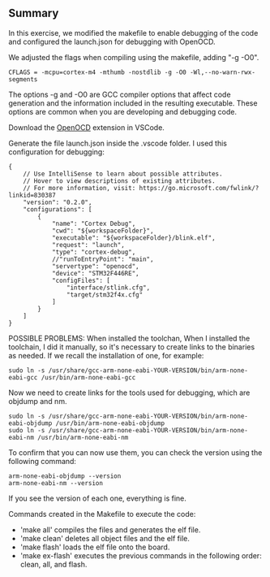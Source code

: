 ## Summary
In this exercise, we modified the makefile to enable debugging of the code and configured the launch.json for debugging with OpenOCD.

We adjusted the flags when compiling using the makefile, adding "-g -O0".
```
CFLAGS = -mcpu=cortex-m4 -mthumb -nostdlib -g -O0 -Wl,--no-warn-rwx-segments
```

The options -g and -O0 are GCC compiler options that affect code generation and the information included in the resulting executable. These options are common when you are developing and debugging code.

Download the [OpenOCD](https://marketplace.visualstudio.com/items?itemName=marus25.cortex-debug) extension in VSCode.

Generate the file launch.json inside the .vscode folder. I used this configuration for debugging:
```
{
    // Use IntelliSense to learn about possible attributes.
    // Hover to view descriptions of existing attributes.
    // For more information, visit: https://go.microsoft.com/fwlink/?linkid=830387
    "version": "0.2.0",
    "configurations": [
        {
            "name": "Cortex Debug",
            "cwd": "${workspaceFolder}",
            "executable": "${workspaceFolder}/blink.elf",
            "request": "launch",
            "type": "cortex-debug",
            //"runToEntryPoint": "main",
            "servertype": "openocd",
            "device": "STM32F446RE",
            "configFiles": [
                "interface/stlink.cfg",
                "target/stm32f4x.cfg"
            ]
        }
    ]
}
```
POSSIBLE PROBLEMS:
When  installed the toolchan, 
When I installed the toolchain, I did it manually, so it's necessary to create links to the binaries as needed. If we recall the installation of one, for example:
```
sudo ln -s /usr/share/gcc-arm-none-eabi-YOUR-VERSION/bin/arm-none-eabi-gcc /usr/bin/arm-none-eabi-gcc
```
Now we need to create links for the tools used for debugging, which are objdump and nm.
```
sudo ln -s /usr/share/gcc-arm-none-eabi-YOUR-VERSION/bin/arm-none-eabi-objdump /usr/bin/arm-none-eabi-objdump
sudo ln -s /usr/share/gcc-arm-none-eabi-YOUR-VERSION/bin/arm-none-eabi-nm /usr/bin/arm-none-eabi-nm
```
To confirm that you can now use them, you can check the version using the following command:
```
arm-none-eabi-objdump --version
arm-none-eabi-nm --version
```
If you see the version of each one, everything is fine.

Commands created in the Makefile to execute the code:
- 'make all'
compiles the files and generates the elf file.
- 'make clean'
deletes all object files and the elf file.
- 'make flash'
loads the elf file onto the board.
- 'make ex-flash'
executes the previous commands in the following order: clean, all, and flash.
